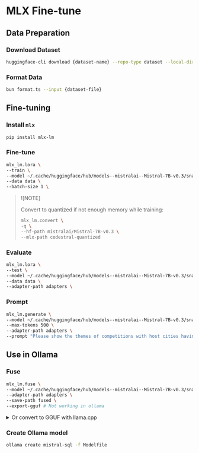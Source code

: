 # MLX Fine-tune

## Data Preparation

### Download Dataset

```bash
huggingface-cli download {dataset-name} --repo-type dataset --local-dir dataset
```

### Format Data

```bash
bun format.ts --input {dataset-file}
```

## Fine-tuning

### Install `mlx`

```bash
pip install mlx-lm
```

### Fine-tune

```bash
mlx_lm.lora \
--train \
--model ~/.cache/huggingface/hub/models--mistralai--Mistral-7B-v0.3/snapshots/d8cadc02ac76bd617a919d50b092e59d2d110aff \
--data data \
--batch-size 1 \
```

> ![NOTE]
>
> Convert to quantized if not enough memory while training:
>
> ```bash
> mlx_lm.convert \
> -q \
> --hf-path mistralai/Mistral-7B-v0.3 \
> --mlx-path codestral-quantized
> ```

### Evaluate

```bash
mlx_lm.lora \
--test \
--model ~/.cache/huggingface/hub/models--mistralai--Mistral-7B-v0.3/snapshots/d8cadc02ac76bd617a919d50b092e59d2d110aff \
--data data \
--adapter-path adapters \
```

### Prompt

```bash
mlx_lm.generate \
--model ~/.cache/huggingface/hub/models--mistralai--Mistral-7B-v0.3/snapshots/d8cadc02ac76bd617a919d50b092e59d2d110aff \
--max-tokens 500 \
--adapter-path adapters \
--prompt "Please show the themes of competitions with host cities having populations larger than 1000, with this context: CREATE TABLE city (City_ID VARCHAR, Population INTEGER); CREATE TABLE farm_competition (Theme VARCHAR, Host_city_ID VARCHAR)"
```

## Use in Ollama

### Fuse

```bash
mlx_lm.fuse \
--model ~/.cache/huggingface/hub/models--mistralai--Mistral-7B-v0.3/snapshots/d8cadc02ac76bd617a919d50b092e59d2d110aff \
--adapter-path adapters \
--save-path fused \
--export-gguf # Not working in ollama
```

<details>

<summary>Or convert to GGUF with llama.cpp</summary>

Setup:

```bash
git clone git@github.com:ggml-org/llama.cpp.git
cd llama.cpp
python -m venv venv
source venv/bin/activate
pip install -r requirements.txt
```

Convert:

```bash
python convert_hf_to_gguf.py ../mlx-finetune/fused \
--outfile ../mlx-finetune/mistral-sql.gguf \
--outtype q8_0
```

</details>

### Create Ollama model

```bash
ollama create mistral-sql -f Modelfile
```
